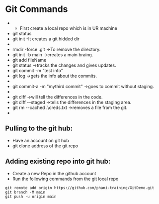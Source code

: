 # Git Commands
- - First create a local repo which is in UR machine
- git status
- git init -It creates a git hidded dir
- 
- rmdir -force .git ->To remove the directory. 
- git init -b main ->creates a main braing. 
- git add fileName
- git status ->tracks the changes and gives updates. 
- git commit -m "test info"
- git log ->gets the info about the commits.
- 
- git commit-a -m "mythird commit" ->goes to commit without staging.
- 
- git diff ->will tell the differences in the code.
- git diff --staged ->tells the differences in the staging area. 
- git rm --cached .\creds.txt ->removes a file from the git.
- 
## Pulling to the git hub:
- Have an account on git hub
- git clone address of the git repo 

## Adding existing repo into git hub:
- Create a new Repo in the github account
- Run the following commands from the git local repo
``` 
git remote add origin https://github.com/phani-training/GitDemo.git
git branch -M main
git push -u origin main
```